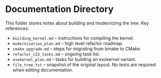 # Documentation Directory

This folder stores notes about building and modernizing the tree.
Key references:
- `building_kernel.md` – instructions for compiling the kernel.
- `modernization_plan.md` – high level refactor roadmap.
- `cmake_upgrade.md` – steps for migrating from bmake to CMake.
- `refactor_c23_tasks.md` – ongoing task list.
- `exokernel_plan.md` – tasks for building an exokernel variant.
- `file_tree.txt` – snapshot of the original layout.
No tests are required when editing documentation.
